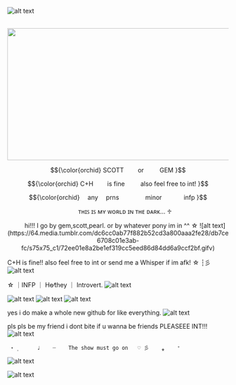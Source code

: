 ![alt text](https://64.media.tumblr.com/524d1b96add71d3d1543c24d01bd545c/804a182a7ca8e6a2-89/s2048x3072/cdb3a31ddefa0bb3761c76a92a13ce215105d760.pnj)

<p align="center">               
<img src="https://media.discordapp.net/attachments/1052873893028843574/1362994386731925606/Untitled280_20250418223255.png?ex=68046af1&is=68031971&hm=0cc7ba1de50771db9a77ca358ce9bec15088cef3c04ee325eeef1a9072200aef&=&format=webp&quality=lossless" width="900" height="300">
 <p align="center"> $${\color{orchid}
  SCOTT    or    GEM }$$
<p align="center"> $${\color{orchid}
   C+H    is fine    also feel free to int! }$$
<p align="center"> $${\color{orchid}
  any  prns     minor     infp }$$
<p align="center">  
ᴛʜɪꜱ ɪꜱ ᴍʏ ᴡᴏʀʟᴅ ɪɴ ᴛʜᴇ ᴅᴀʀᴋ...          ♱  
 <p align="center">  
 hi!!! I go by gem,scott,pearl. or by whatever pony im in ^^ ☆  ![alt text](https://64.media.tumblr.com/dc6cc0ab77f882b52cd3a800aaa2fe28/db7ce6708c01e3ab-fc/s75x75_c1/72ee01e8a2be1ef319cc5eed86d84dd6a9ccf2bf.gifv)

C+H is fine!! also feel free to int or send me a Whisper if im afk! ☆ ┆彡 ![alt text](https://pixels.crd.co/assets/images/gallery61/99df91a2.gif?v=99d3974e)

 ☆ ｜INFP ｜ He⁄they ｜ Introvert․ ![alt text](https://pixels.crd.co/assets/images/gallery13/43a650d3.gif?v=99d3974e)

  ![alt text](https://cdn.discordapp.com/emojis/1113872942758105168.webp?size=40&quality=lossless) ![alt text](https://cdn.discordapp.com/emojis/1113883125899083828.webp?size=40&quality=lossless)
     ![alt text](https://cdn.discordapp.com/emojis/1113883836699390012.webp?size=40&quality=lossless)
                     
 yes i do make a whole new github for like everything. ![alt text](https://pixels.crd.co/assets/images/gallery13/70b547cb.gif?v=99d3974e)
  
  pls pls be my friend i dont bite if u wanna be friends PLEASEEE INT!!! ![alt text](https://i.ibb.co/pb3jP7W/IMG-6364.gif)
   

     ⋆  ۪      ♩    ┈    The show must go on   ♡ 彡    ⁎    ⁺
![alt text](https://i.ibb.co/n3VrsDM/IMG-7161.gif)

![alt text](https://64.media.tumblr.com/16addfa05d4eb55bc220480c49018d9b/804a182a7ca8e6a2-35/s2048x3072/710b670fd4041c5ad2b3f938b2e5e7508c8c3a84.pnj)


